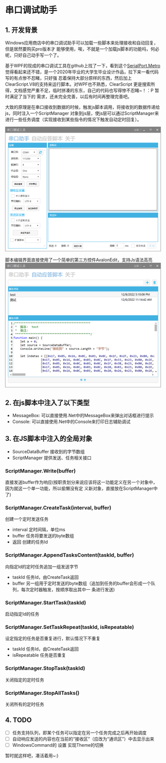 # 串口调试助手  #

## 1. 开发背景 ##

Windows应用商店中的串口调试助手可以加载一些脚本来处理接收和自动回复，但是居然要购买pro版本才
能够使用，唉，不就是一个加载js脚本的功能吗，何必呢，只好自己动手写一个了。

基于WPF的现成的串口调试工具在github上找了一下，看到这个[SerialPort.Metro](https://github.com/veryxs/SerialPort.Metro)
觉得看起来还不错，是一个2020年毕业的大学生毕业设计作品，拉下来一看代码写的有点惨不忍睹，只好强
忍着保持大部分原样的东西，然后加上ClearScript.V8的支持来运行脚本。对WPF也不熟悉，ClearScript
更是搜索所得，文档感觉严重不足，临时拼凑的东东，自己的代码也写得惨不忍睹~！：P 暂时满足了当下的
需求，还未完全完善，以后有时间再整理完善吧。

大致的原理是在串口接收到数据的时候，触发js脚本调用，将接收到的数据传递给js，同时注入一个ScriptManager
对象到js层，使js层可以通过ScriptManager来进行一些任务调度（实现接收到某些指令的情况下触发自动定时回复）。


![](./screenshots/001.png)

脚本编辑界面直接使用了一个简单的第三方控件AvalonEdit，支持Js语法高亮
![](./screenshots/002.png)

## 2. 在js脚本中注入了以下类型 ## 

* MessageBox: 可以直接使用.Net中的MessageBox来弹出对话框进行提示
* Console: 可以直接使用.Net中的Console来打印日志辅助调试

## 3. 在JS脚本中注入的全局对象 ##

* SourceDataBuffer 接收到的字节数组
* ScriptManager 提供发送、任务相关接口

### ScriptManager.Write(buffer) ###

直接发送buffer作为响应(按职责划分来说应该将这一功能定义在另一个对象中，因为就这一个单一功能，所以偷懒没有定
义新对象，直接放在ScriptManager中了)

### ScriptManager.CreateTask(interval, buffer) ###

创建一个定时发送任务

* interval 定时间隔，单位ms
* buffer 任务将要发送的byte数组
* 返回 创建的任务Id

### ScriptManager.AppendTasksContent(taskId, buffer) ###

向指定Id的定时任务追加一组发送字节

* taskId 任务Id，由CreateTask返回
* buffer 另一组用于定时发送的byte数组（追加到任务的buffer会形成一个队列，每次定时器触发，按顺序取出其中一 条进行发送)

### ScriptManager.StartTask(taskId) ###

启动指定Id的任务

### ScriptManager.SetTaskRepeat(taskId, isRepeatable) ###

设定指定的任务是否重复进行，默认情况下不重复

* taskId 任务Id，由CreateTask返回
* isRepeatable 任务是否重复

### ScriptManager.StopTask(taskId) ###

关闭指定的定时任务

### ScriptManager.StopAllTasks() ###

关闭所有的定时任务


## 4. TODO ##
* [ ] 任务支持队列，即某个任务可以指定在另一个任务完成之后再开始调度
* [ ] 自动响应发送的内容也在当前的“接收区”（应改为“通讯区”）中去显示出来
* [ ] WindowsCommand的 设置 实现Theme的切换

暂时就这样吧，凑活着用~:)

